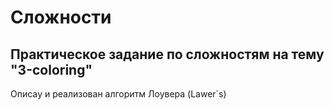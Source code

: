 # Сложности
## Практическое задание по сложностям на тему "3-coloring"
Описаy и реализован алгоритм Лоувера (Lawer`s)
